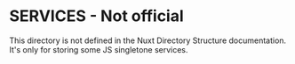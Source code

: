 # SERVICES - Not official

This directory is not defined in the Nuxt Directory Structure documentation. It's only for storing some JS singletone services.
